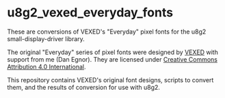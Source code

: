 # u8g2_vexed_everyday_fonts

These are conversions of VEXED's "Everyday" pixel fonts for the u8g2 small-display-driver library.

The original "Everyday" series of pixel fonts were designed by [VEXED](https://v3x3d.itch.io/) with support from me (Dan Egnor). They are licensed under [Creative Commons Attribution 4.0 International](https://creativecommons.org/licenses/by/4.0/deed.en).

This repository contains VEXED's original font designs, scripts to convert them, and the results of conversion for use with u8g2.
